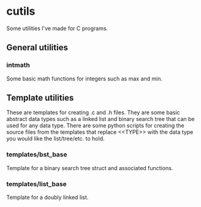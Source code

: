 # cutils
Some utilities I've made for C programs.

## General utilities

### intmath
Some basic math functions for integers such as max and min.

## Template utilities
These are templates for creating .c and .h files. They are some basic abstract data
types such as a linked list and binary search tree that can be used for any data type.
There are some python scripts for creating the source files from the templates that
replace \<\<TYPE\>\> with the data type you would like the list/tree/etc. to hold.

### templates/bst_base
Template for a binary search tree struct and associated functions.

### templates/list_base
Template for a doubly linked list.
